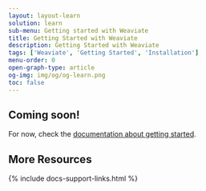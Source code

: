 ```yaml
---
layout: layout-learn
solution: learn
sub-menu: Getting started with Weaviate
title: Getting Started with Weaviate
description: Getting Started with Weaviate
tags: ['Weaviate', 'Getting Started', 'Installation']
menu-order: 0
open-graph-type: article
og-img: img/og/og-learn.png
toc: false
---
```


## Coming soon!
For now, check the [documentation about getting started](https://weaviate.io/developers/weaviate/current/getting-started/index.html).


## More Resources

{% include docs-support-links.html %}